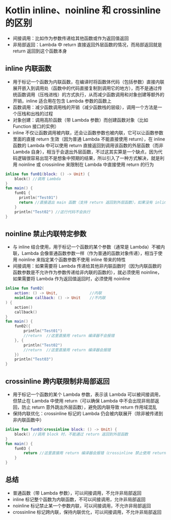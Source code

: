 # Kotlin inline、noinline 和 crossinline 的区别
- 间接调用：比如作为参数传递给其他函数或作为返回值返回
- 非局部返回：Lambda 中 return 直接返回外层函数的情况，而局部返回就是 return 返回到这个函数本身

## inline 内联函数
- 用于标记一个函数为内联函数，在编译时将函数体代码（包括参数）直接内联展开嵌入到调用处（函数中的代码直接复制到调用它的地方），而不是通过传统函数调用（压栈进栈）的方式执行，从而减少函数调用和对象创建等额外的开销，inline 适合用在包含 Lambda 参数的函数上
- 函数调用：减少函数调用栈的开销（减少函数栈的层级），调用一个方法是一个压栈和出栈的过程
- 对象创建：调用高阶函数（带 Lambda 参数）而创建函数对象（比如 Function 接口的实例）
- inline 不仅让函数调用被内联，还会让函数参数也被内联，它可以让函数参数里面的直接 return 生效（因为普通 Lambda 不能直接使用 return），在 inline 函数的 Lambda 中可以使用 return 直接返回到调用该函数的外层函数（而非 Lambda 自身），相当于会退出外层函数，不过这其实算是一个缺点，因为代码逻辑很容易出现不是想象中预期的结果，所以引入了一种方式解决，就是利用 noinline 或 crossinline 来限制在 Lambda 中直接使用 return 的行为

```kotlin
inline fun fun01(block: () -> Unit) {
    block() //调用 Lambda
}
fun main() {
    fun01 {
      println("Test01") 
      return //直接退出 main 函数（支持 return 返回到外层函数），如果没有 inline 标记的话，编译器会报错（不过可以改成 return@fun01，但是这样只会退出 Lambda）
    }
    println("Test02") //这行代码不会执行
}
```

## noinline 禁止内联特定参数
- 与 inline 结合使用，用于标记一个函数的某个参数（通常是 Lambda）不被内联，Lambda 会像普通函数参数一样（作为普通的函数对象传递），相当于使用 noinline 来指定某个函数参数不使用 inline 带来的特性
- 间接调用：如果需要将 Lambda 传递给其他非内联函数时（因为内联函数的函数参数是不允许作为参数传递给非内联的函数的），就必须使用 noinline，如果需要将 Lambda 作为返回值返回时，必须使用 noinline

```kotlin
inline fun fun02(
    action: () -> Unit,              //内联
    noinline callback: () -> Unit    //不内联
) {
    action()
    callback()
}
fun main() {
    fun02({
        println("Test01")
        //return  //这里直接用 return 编译器不会报错
    }, {
        println("Test02")
        //return  //这里直接用 return 编译器会报错
    })
    println("Test03")
}
```

## crossinline 跨内联限制非局部返回
- 用于标记一个函数的某个 Lambda 参数，表示该 Lambda 可以被间接调用，但禁止在 Lambda 中使用 return（可以确保 Lambda 中不会出现非局部返回，防止 return 意外跳出外层函数），避免因内联导致 return 作用域混乱
- 保持内联优化：crossinline 标记的 Lambda 仍会被内联展开（除非被传递到非内联函数中）

```kotlin
inline fun fun03(crossinline block: () -> Unit) {
    block() //调用 block 时，不能通过 return 返回到外层函数
}
fun main() {
    fun03 {
        return //这里直接用 return 编译器会报错（crossinline 禁止使用 return）
    }
}
```

## 总结
- 普通函数（带 Lambda 参数），可以间接调用，不允许非局部返回
- inline 标记整个函数为内联函数，不可以间接调用，允许非局部返回
- noinline 标记禁止某一个参数内联，可以间接调用，不允许非局部返回
- crossinline 标记跨内联，保持内联优化，可以间接调用，不允许非局部返回

